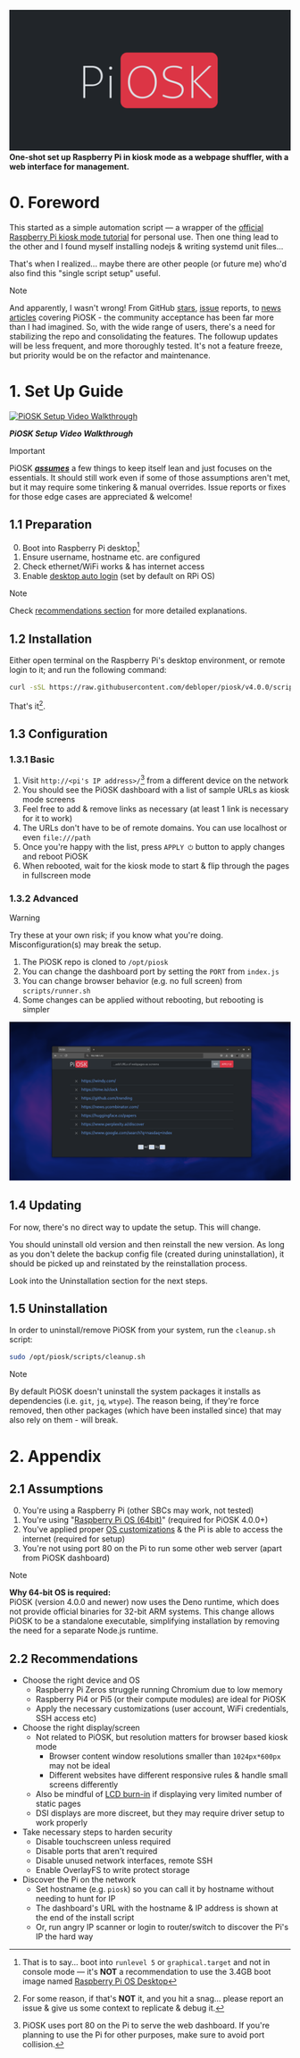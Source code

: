 ![PiOSK Banner](www/src/assets/banner.png)
**One-shot set up Raspberry Pi in kiosk mode as a webpage shuffler, with a web interface for management.**

# 0. Foreword

This started as a simple automation script &mdash; a wrapper of the [official Raspberry Pi kiosk mode tutorial](https://www.raspberrypi.com/tutorials/how-to-use-a-raspberry-pi-in-kiosk-mode/) for personal use. Then one thing lead to the other and I found myself installing nodejs & writing systemd unit files...

That's when I realized... maybe there are other people (or future me) who'd also find this "single script setup" useful.

> [!NOTE]  
> And apparently, I wasn't wrong! From GitHub [stars](https://github.com/debloper/piosk/stargazers), [issue](https://github.com/debloper/piosk/issues) reports, to [news articles](https://www.hackster.io/news/fe890d007c32) covering PiOSK - the community acceptance has been far more than I had imagined. So, with the wide range of users, there's a need for stabilizing the repo and consolidating the features. The followup updates will be less frequent, and more thoroughly tested. It's not a feature freeze, but priority would be on the refactor and maintenance.


# 1. Set Up Guide

[![PiOSK Setup Video Walkthrough](https://img.youtube.com/vi/CrQjc6P-g1A/maxresdefault.jpg)](https://youtu.be/CrQjc6P-g1A)

***PiOSK Setup Video Walkthrough***

> [!IMPORTANT]  
> PiOSK ***[assumes](#21-assumptions)*** a few things to keep itself lean and just focuses on the essentials. It should still work even if some of those assumptions aren't met, but it may require some tinkering & manual overrides. Issue reports or fixes for those edge cases are appreciated & welcome!


## 1.1 Preparation

0. Boot into Raspberry Pi desktop[^1]
1. Ensure username, hostname etc. are configured
2. Check ethernet/WiFi works & has internet access
3. Enable [desktop auto login](https://www.raspberrypi.com/documentation/computers/configuration.html#boot-options) (set by default on RPi OS)

[^1]: That is to say... boot into `runlevel 5` or `graphical.target` and not in console mode &mdash; it's **NOT** a recommendation to use the 3.4GB boot image named [Raspberry Pi OS Desktop](https://www.raspberrypi.com/software/operating-systems/#raspberry-pi-desktop)

> [!NOTE]  
> Check [recommendations section](#22-recommendations) for more detailed explanations.


## 1.2 Installation

Either open terminal on the Raspberry Pi's desktop environment, or remote login to it; and run the following command:

```bash
curl -sSL https://raw.githubusercontent.com/debloper/piosk/v4.0.0/scripts/setup.sh | sudo bash -
```

That's it[^2].

[^2]: For some reason, if that's **NOT** it, and you hit a snag... please report an issue & give us some context to replicate & debug it.

## 1.3 Configuration

### 1.3.1 Basic

1. Visit `http://<pi's IP address>/`[^3] from a different device on the network
2. You should see the PiOSK dashboard with a list of sample URLs as kiosk mode screens
3. Feel free to add & remove links as necessary (at least 1 link is necessary for it to work)
4. The URLs don't have to be of remote domains. You can use localhost or even `file:///path`
5. Once you're happy with the list, press `APPLY ⏻` button to apply changes and reboot PiOSK
6. When rebooted, wait for the kiosk mode to start & flip through the pages in fullscreen mode


### 1.3.2 Advanced

> [!WARNING]  
> Try these at your own risk; if you know what you're doing. Misconfiguration(s) may break the setup.

1. The PiOSK repo is cloned to `/opt/piosk`
2. You can change the dashboard port by setting the `PORT` from `index.js`
3. You can change browser behavior (e.g. no full screen) from `scripts/runner.sh`
4. Some changes can be applied without rebooting, but rebooting is simpler

[^3]: PiOSK uses port 80 on the Pi to serve the web dashboard. If you're planning to use the Pi for other purposes, make sure to avoid port collision.

![PiOSK Dashboard Web GUI](www/src/assets/dashboard.png)

## 1.4 Updating

For now, there's no direct way to update the setup. This will change.

You should uninstall old version and then reinstall the new version. As long as you don't delete the backup config file (created during uninstallation), it should be picked up and reinstated by the reinstallation process.

Look into the Uninstallation section for the next steps.


## 1.5 Uninstallation

In order to uninstall/remove PiOSK from your system, run the `cleanup.sh` script:

```bash
sudo /opt/piosk/scripts/cleanup.sh
```

> [!NOTE]  
> By default PiOSK doesn't uninstall the system packages it installs as dependencies (i.e. `git`, `jq`, `wtype`). The reason being, if they're force removed, then other packages (which have been installed since) that may also rely on them - will break.

# 2. Appendix

## 2.1 Assumptions

0. You're using a Raspberry Pi (other SBCs may work, not tested)
1. You're using "[Raspberry Pi OS (64bit)](https://www.raspberrypi.com/software/operating-systems/#raspberry-pi-os-64-bit)" (required for PiOSK 4.0.0+)
2. You've applied proper [OS customizations](https://www.raspberrypi.com/documentation/computers/getting-started.html#advanced-options) & the Pi is able to access the internet (required for setup)
3. You're not using port 80 on the Pi to run some other web server (apart from PiOSK dashboard)

> [!NOTE]
> **Why 64-bit OS is required:**  
> PiOSK (version 4.0.0 and newer) now uses the Deno runtime, which does not provide official binaries for 32-bit ARM systems. This change allows PiOSK to be a standalone executable, simplifying installation by removing the need for a separate Node.js runtime.
## 2.2 Recommendations

- Choose the right device and OS
  - Raspberry Pi Zeros struggle running Chromium due to low memory
  - Raspberry Pi4 or Pi5 (or their compute modules) are ideal for PiOSK
  - Apply the necessary customizations (user account, WiFi credentials, SSH access etc)
- Choose the right display/screen
  - Not related to PiOSK, but resolution matters for browser based kiosk mode
    - Browser content window resolutions smaller than `1024px*600px` may not be ideal
    - Different websites have different responsive rules & handle small screens differently
  - Also be mindful of [LCD burn-in](https://en.wikipedia.org/wiki/Screen_burn-in) if displaying very limited number of static pages
  - DSI displays are more discreet, but they may require driver setup to work properly
- Take necessary steps to harden security
    - Disable touchscreen unless required
    - Disable ports that aren't required
    - Disable unused network interfaces, remote SSH
    - Enable OverlayFS to write protect storage
- Discover the Pi on the network
    - Set hostname (e.g. `piosk`) so you can call it by hostname without needing to hunt for IP
    - The dashboard's URL with the hostname & IP address is shown at the end of the install script
    - Or, run angry IP scanner or login to router/switch to discover the Pi's IP the hard way

